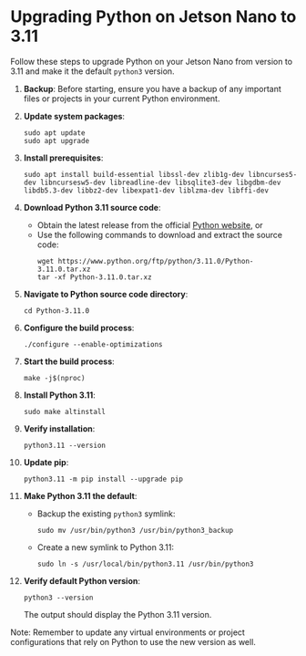 # Upgrading Python on Jetson Nano to 3.11

Follow these steps to upgrade Python on your Jetson Nano from version to 3.11 and make it the default `python3` version.

1. **Backup**: Before starting, ensure you have a backup of any important files or projects in your current Python environment.

2. **Update system packages**:
   ```shell
   sudo apt update
   sudo apt upgrade
   ```

3. **Install prerequisites**:
   ```shell
   sudo apt install build-essential libssl-dev zlib1g-dev libncurses5-dev libncursesw5-dev libreadline-dev libsqlite3-dev libgdbm-dev libdb5.3-dev libbz2-dev libexpat1-dev liblzma-dev libffi-dev
   ```

4. **Download Python 3.11 source code**: 
   - Obtain the latest release from the official [Python website](https://www.python.org/downloads/), or
   - Use the following commands to download and extract the source code:
     ```shell
     wget https://www.python.org/ftp/python/3.11.0/Python-3.11.0.tar.xz
     tar -xf Python-3.11.0.tar.xz
     ```

5. **Navigate to Python source code directory**:
   ```shell
   cd Python-3.11.0
   ```

6. **Configure the build process**:
   ```shell
   ./configure --enable-optimizations
   ```

7. **Start the build process**:
   ```shell
   make -j$(nproc)
   ```

8. **Install Python 3.11**:
   ```shell
   sudo make altinstall
   ```

9. **Verify installation**:
   ```shell
   python3.11 --version
   ```

10. **Update pip**:
    ```shell
    python3.11 -m pip install --upgrade pip
    ```

11. **Make Python 3.11 the default**:
    - Backup the existing `python3` symlink:
      ```shell
      sudo mv /usr/bin/python3 /usr/bin/python3_backup
      ```
    - Create a new symlink to Python 3.11:
      ```shell
      sudo ln -s /usr/local/bin/python3.11 /usr/bin/python3
      ```

12. **Verify default Python version**:
    ```shell
    python3 --version
    ```

    The output should display the Python 3.11 version.

Note: Remember to update any virtual environments or project configurations that rely on Python to use the new version as well.

